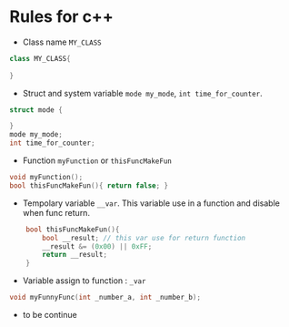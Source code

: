 # Rules for c++

+ Class name `MY_CLASS`

``` c++
class MY_CLASS{
    
}
```

+ Struct and system variable `mode my_mode`, `int time_for_counter`.

``` c++
struct mode {

}
mode my_mode;
int time_for_counter;
```

+ Function `myFunction` or `thisFuncMakeFun`

```c++
void myFunction();
bool thisFuncMakeFun(){ return false; }
```

+ Tempolary variable `__var`. This variable use in a function and disable when func return.

```c++
    bool thisFuncMakeFun(){
        bool __result; // this var use for return function
        __result &= (0x00) || 0xFF; 
        return __result;
    }
```

+ Variable assign to function : `_var`

``` c++
void myFunnyFunc(int _number_a, int _number_b);
```

+ to be continue